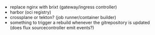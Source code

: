 * replace nginx with brixt (gateway/ingress controller)
* harbor (oci registry)
* crossplane or tekton? (job runner/container builder)
* something to trigger a rebuild whenever the gitrepository is updated (does flux sourcecontroller emit events?)
